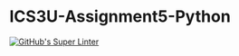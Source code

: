 # ICS3U-Assignment5-Python

[![GitHub's Super Linter](https://github.com/huihangisaac-ho/ICS3U-Assignment5-Python/workflows/GitHub's%20Super%20Linter/badge.svg)](https://github.com/huihangisaac-ho/ICS3U-Assignment5-Python/actions)
